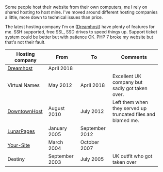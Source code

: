 Some people host their website from their own computers, me I rely on
shared hosting to host mine. I've moved around different hosting
companies a little, more down to technical issues than price.

The latest hosting company I'm on ([Dreamhost](https://www.dreamhost.com/hosting/shared/)) have plenty of
features for me. SSH supported, free SSL, SSD drives to speed things
up. Support ticket system could be better but with patience OK.
PHP 7 broke my website but that's not their fault.

Hosting company|From|To|Comments
-|-|-|-
[Dreamhost](https://www.dreamhost.com/hosting/shared/)|April 2018||
Virtual Names|May 2012|April 2018|Excellent UK company but sadly got taken over.
[DowntownHost](http://www.downtownhost.com)|August 2010|July 2012|Left them when they served up truncated files and blamed me.
[LunarPages](https://lunarpages.com/)|January 2005|September 2012|
[Your-Site](https://www.your-site.com)|March 2004|October 2007|
Destiny|September 2003|July 2005|UK outfit who got taken over
